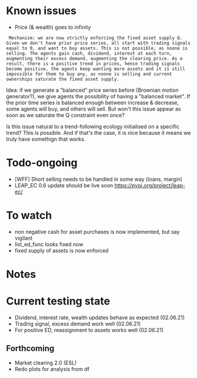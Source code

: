 # Known issues

- Price (& wealth) goes to infinity

``` Mechanism: we are now strictly enforcing the fixed asset supply Q. Given we don't have prior price series, all start with trading signals equal to 0, and want to buy assets. This is not possible, as noone is selling. The agents gain cash, dividend, interest at each turn, augmenting their excess demand, augmenting the clearing price. As a result, there is a positive trend in prices, hence trading signals become positive, the agents keep wanting more assets and it is still impossible for them to buy any, as noone is selling and current ownerships saturate the fixed asset supply.```

Idea: if we generate a "balanced" price series before (Brownian motion generator?), we give agents the possibility of having a "balanced market". If the prior time series is balanced enough between increase & decrease, some agents will buy, and others will sell.
But won't this issue appear as soon as we saturate the Q constraint even once?

Is this issue natural to a trend-following ecology initialised on a specific trend? This is possible. And if that's the case, it is nice because it means we truly have somethign that works.

# Todo-ongoing

- [WFF] Short selling needs to be handled in some way (loans, margin)
- LEAP_EC 0.6 update should be live soon https://pypi.org/project/leap-ec/

# To watch
- non negative cash for asset purchases is now implemented, but say vigilant 
- list_ed_func looks fixed now
- fixed supply of assets is now enforced

# Notes


# Current testing state

- Dividend, interest rate, wealth updates behave as expected (02.06.21)
- Trading signal, excess demand work well (02.06.21)
- For positive ED, reassignment to assets works well (02.06.21)


## Forthcoming

- Market clearing 2.0 (ESL)
- Redo plots for analysis from df
